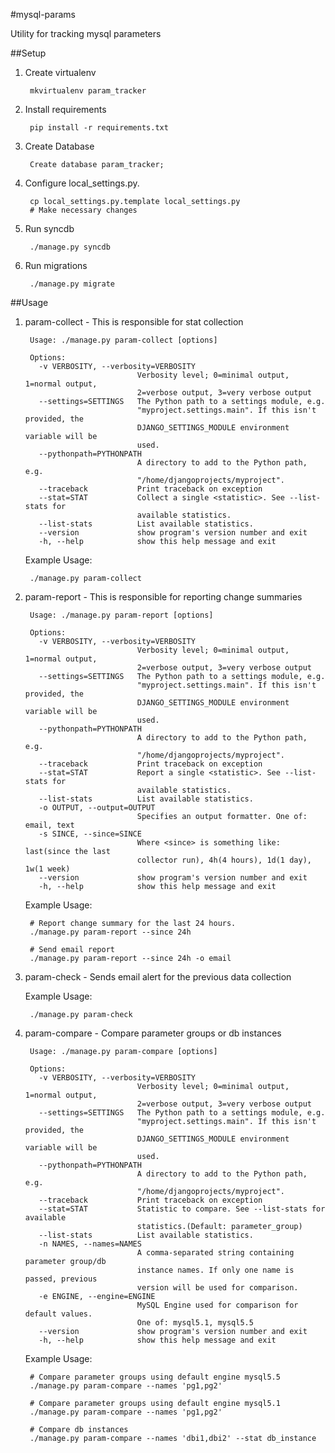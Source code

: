 #mysql-params

Utility for tracking mysql parameters

##Setup
1. Create virtualenv

        mkvirtualenv param_tracker

2. Install requirements

        pip install -r requirements.txt

3. Create Database

        Create database param_tracker;

4. Configure local_settings.py.

        cp local_settings.py.template local_settings.py
        # Make necessary changes

5. Run syncdb

        ./manage.py syncdb

6. Run migrations

        ./manage.py migrate

##Usage
1. param-collect - This is responsible for stat collection
    
        Usage: ./manage.py param-collect [options] 

        Options:
          -v VERBOSITY, --verbosity=VERBOSITY
                                Verbosity level; 0=minimal output, 1=normal output,
                                2=verbose output, 3=very verbose output
          --settings=SETTINGS   The Python path to a settings module, e.g.
                                "myproject.settings.main". If this isn't provided, the
                                DJANGO_SETTINGS_MODULE environment variable will be
                                used.
          --pythonpath=PYTHONPATH
                                A directory to add to the Python path, e.g.
                                "/home/djangoprojects/myproject".
          --traceback           Print traceback on exception
          --stat=STAT           Collect a single <statistic>. See --list-stats for
                                available statistics.
          --list-stats          List available statistics.
          --version             show program's version number and exit
          -h, --help            show this help message and exit
          
    Example Usage:
    
        ./manage.py param-collect

2. param-report - This is responsible for reporting change summaries

        Usage: ./manage.py param-report [options] 

        Options:
          -v VERBOSITY, --verbosity=VERBOSITY
                                Verbosity level; 0=minimal output, 1=normal output,
                                2=verbose output, 3=very verbose output
          --settings=SETTINGS   The Python path to a settings module, e.g.
                                "myproject.settings.main". If this isn't provided, the
                                DJANGO_SETTINGS_MODULE environment variable will be
                                used.
          --pythonpath=PYTHONPATH
                                A directory to add to the Python path, e.g.
                                "/home/djangoprojects/myproject".
          --traceback           Print traceback on exception
          --stat=STAT           Report a single <statistic>. See --list-stats for
                                available statistics.
          --list-stats          List available statistics.
          -o OUTPUT, --output=OUTPUT
                                Specifies an output formatter. One of: email, text
          -s SINCE, --since=SINCE
                                Where <since> is something like: last(since the last
                                collector run), 4h(4 hours), 1d(1 day), 1w(1 week)
          --version             show program's version number and exit
          -h, --help            show this help message and exit
          
    Example Usage:
    
        # Report change summary for the last 24 hours.
        ./manage.py param-report --since 24h
        
        # Send email report
        ./manage.py param-report --since 24h -o email

3. param-check - Sends email alert for the previous data collection

    Example Usage:
    
        ./manage.py param-check
        
4. param-compare - Compare parameter groups or db instances
    
        Usage: ./manage.py param-compare [options] 

        Options:
          -v VERBOSITY, --verbosity=VERBOSITY
                                Verbosity level; 0=minimal output, 1=normal output,
                                2=verbose output, 3=very verbose output
          --settings=SETTINGS   The Python path to a settings module, e.g.
                                "myproject.settings.main". If this isn't provided, the
                                DJANGO_SETTINGS_MODULE environment variable will be
                                used.
          --pythonpath=PYTHONPATH
                                A directory to add to the Python path, e.g.
                                "/home/djangoprojects/myproject".
          --traceback           Print traceback on exception
          --stat=STAT           Statistic to compare. See --list-stats for available
                                statistics.(Default: parameter_group)
          --list-stats          List available statistics.
          -n NAMES, --names=NAMES
                                A comma-separated string containing parameter group/db
                                instance names. If only one name is passed, previous
                                version will be used for comparison.
          -e ENGINE, --engine=ENGINE
                                MySQL Engine used for comparison for default values.
                                One of: mysql5.1, mysql5.5
          --version             show program's version number and exit
          -h, --help            show this help message and exit

    Example Usage:
        
        # Compare parameter groups using default engine mysql5.5
        ./manage.py param-compare --names 'pg1,pg2'
        
        # Compare parameter groups using default engine mysql5.1
        ./manage.py param-compare --names 'pg1,pg2'
        
        # Compare db instances
        ./manage.py param-compare --names 'dbi1,dbi2' --stat db_instance
